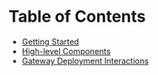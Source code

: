 # Table of Contents

- [Getting Started](./getting-started.md)
- [High-level Components](./components.md)
- [Gateway Deployment Interactions](./deployment.md)
